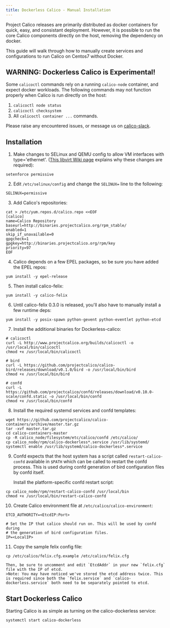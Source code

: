 ```yaml
---
title: Dockerless Calico - Manual Installation
---
```

Project Calico releases are primarily distributed as docker containers for quick, easy, and consistant deployment. However, it is possible to run the core Calico components directly on the host, removing the dependency on docker.

This guide will walk through how to manually create services and configurations to run Calico on Centos7 without Docker.

## WARNING: Dockerless Calico is Experimental!
Some `calicoctl` commands rely on a running `calico-node` container, and expect docker workloads. The following commands may not function properly when Calico is run directly on the host:

1. `calicoctl node status`
2. `calicoctl checksystem`
3. All `calicoctl container ...` commands.

Please raise any encountered issues, or message us on [calico-slack](https://slack.projectcalico.org/).

## Installation
1. Make changes to SELinux and QEMU config to allow VM interfaces with type='ethernet'. ([This libvirt Wiki page][libvirt-wiki] explains why these changes are required):

```shell
setenforce permissive
```

2. Edit `/etc/selinux/config` and change the `SELINUX=` line to the following:

```shell
SELINUX=permissive
```

3. Add Calico's repositories:

```shell
cat > /etc/yum.repos.d/calico.repo <<EOF
[calico]
name=Calico Repository
baseurl=http://binaries.projectcalico.org/rpm_stable/
enabled=1
skip_if_unavailable=0
gpgcheck=1
gpgkey=http://binaries.projectcalico.org/rpm/key
priority=97
EOF
```

4. Calico depends on a few EPEL packages, so be sure you have added the EPEL repos:

```shell
yum install -y epel-release
```

5. Then install calico-felix:

```shell
yum install -y calico-felix
```

6. Until calico-felix 0.3.0 is released, you'll also have to manually install a few runtime deps:

```shell
yum install -y posix-spawn python-gevent python-eventlet python-etcd
```

7. Install the additional binaries for Dockerless-calico:

```shell
# calicoctl
curl -L http://www.projectcalico.org/builds/calicoctl -o /usr/local/bin/calicoctl
chmod +x /usr/local/bin/calicoctl

# bird
curl -L https://github.com/projectcalico/calico-bird/releases/download/v0.1.0/bird -o /usr/local/bin/bird
chmod +x /usr/local/bin/bird

# confd
curl -L https://github.com/projectcalico/confd/releases/download/v0.10.0-scale/confd.static -o /usr/local/bin/confd
chmod +x /usr/local/bin/confd
```

8. Install the required systemd services and confd templates:

```shell
wget https://github.com/projectcalico/calico-containers/archive/master.tar.gz
tar -xvf master.tar.gz
cd calico-containers-master
cp -R calico_node/filesystem/etc/calico/confd /etc/calico/
cp calico_node/rpm/calico-dockerless*.service /usr/lib/systemd/
systemctl enable /usr/lib/systemd/calico-dockerless*.service
```

9. Confd expects that the host system has a script called `restart-calico-confd` available in `$PATH` which can be called to restart the confd process. This is used during confd generation of bird configuration files by confd itself.

    Install the platform-specific confd restart script:

```shell
cp calico_node/rpm/restart-calico-confd /usr/local/bin
chmod +x /usr/local/bin/restart-calico-confd
```

10. Create Calico environment file at `/etc/calico/calico-environment`:

```shell
ETCD_AUTHORITY=<EtcdIP:Port>

# Set the IP that calico should run on. This will be used by confd during
# the generation of bird configuration files.
IP=<LocalIP>
```

11. Copy the sample felix config file:

```shell
cp /etc/calico/felix.cfg.example /etc/calico/felix.cfg
```

    Then, be sure to uncomment and edit `EtcdAddr` in your new `felix.cfg` file with the IP of etcd.
    >Note: You may have noticed we've stored the etcd address twice. This is required since both the `felix.service` and `calico-dockerless.service` both need to be separately pointed to etcd.

## Start Dockerless Calico
Starting Calico is as simple as turning on the calico-dockerless service:

```shell
systemctl start calico-dockerless
```

[libvirt-wiki]: https://web.archive.org/web/20160226213437/http://wiki.libvirt.org/page/Guest_won't_start_-_warning:_could_not_open_/dev/net/tun_('generic_ethernet'_interface)
